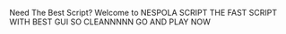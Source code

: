 Need The Best Script?
Welcome to NESPOLA SCRIPT
THE FAST SCRIPT WITH BEST GUI 
SO CLEANNNNN 
GO AND PLAY NOW
